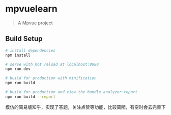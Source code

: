 # mpvuelearn

> A Mpvue project

## Build Setup

``` bash
# install dependencies
npm install

# serve with hot reload at localhost:8080
npm run dev

# build for production with minification
npm run build

# build for production and view the bundle analyzer report
npm run build --report
```

模仿的简易版知乎，实现了答题，关注点赞等功能，比较简陋，有空时会去完善下

